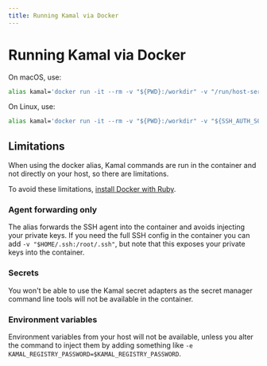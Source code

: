 ```yaml
---
title: Running Kamal via Docker
---
```


# Running Kamal via Docker

On macOS, use:

```sh
alias kamal='docker run -it --rm -v "${PWD}:/workdir" -v "/run/host-services/ssh-auth.sock:/run/host-services/ssh-auth.sock" -e SSH_AUTH_SOCK="/run/host-services/ssh-auth.sock" -v /var/run/docker.sock:/var/run/docker.sock ghcr.io/basecamp/kamal:latest'
```

On Linux, use:

```sh
alias kamal='docker run -it --rm -v "${PWD}:/workdir" -v "${SSH_AUTH_SOCK}:/ssh-agent" -v /var/run/docker.sock:/var/run/docker.sock -e "SSH_AUTH_SOCK=/ssh-agent" ghcr.io/basecamp/kamal:latest'
```

## Limitations

When using the docker alias, Kamal commands are run in the container and not directly on your host, so there are limitations.

To avoid these limitations, [install Docker with Ruby](..).

### Agent forwarding only

The alias forwards the SSH agent into the container and avoids injecting your private keys. If you need the full SSH config in the container you can add `-v "$HOME/.ssh:/root/.ssh"`, but note that this exposes your private keys into the container.

### Secrets

You won't be able to use the Kamal secret adapters as the secret manager command line tools will not be available in the container.

### Environment variables

Environment variables from your host will not be available, unless you alter the command to inject them by adding something like `-e KAMAL_REGISTRY_PASSWORD=$KAMAL_REGISTRY_PASSWORD`.

